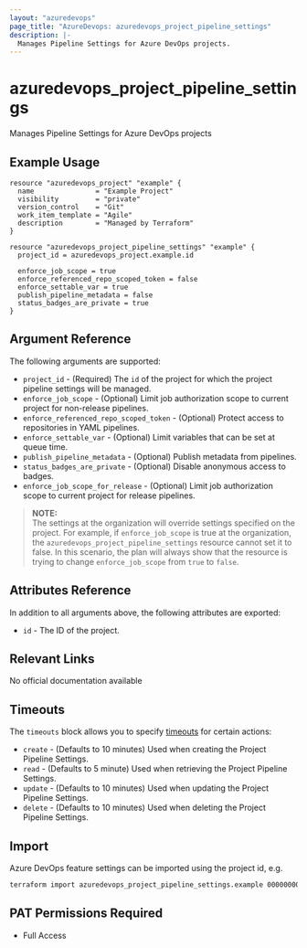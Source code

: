 ```yaml
---
layout: "azuredevops"
page_title: "AzureDevops: azuredevops_project_pipeline_settings"
description: |-
  Manages Pipeline Settings for Azure DevOps projects.
---
```


# azuredevops_project_pipeline_settings

Manages Pipeline Settings for Azure DevOps projects

## Example Usage

```hcl
resource "azuredevops_project" "example" {
  name               = "Example Project"
  visibility         = "private"
  version_control    = "Git"
  work_item_template = "Agile"
  description        = "Managed by Terraform"
}

resource "azuredevops_project_pipeline_settings" "example" {
  project_id = azuredevops_project.example.id

  enforce_job_scope = true
  enforce_referenced_repo_scoped_token = false
  enforce_settable_var = true
  publish_pipeline_metadata = false
  status_badges_are_private = true
}
```

## Argument Reference

The following arguments are supported:

- `project_id` - (Required) The `id` of the project for which the project pipeline settings will be managed.
- `enforce_job_scope` - (Optional) Limit job authorization scope to current project for non-release pipelines.
- `enforce_referenced_repo_scoped_token` - (Optional) Protect access to repositories in YAML pipelines.
- `enforce_settable_var` - (Optional) Limit variables that can be set at queue time.
- `publish_pipeline_metadata` - (Optional) Publish metadata from pipelines.
- `status_badges_are_private` - (Optional) Disable anonymous access to badges.
- `enforce_job_scope_for_release` - (Optional) Limit job authorization scope to current project for release pipelines.

> **NOTE:**  
> The settings at the organization will override settings specified on the project.
> For example, if `enforce_job_scope` is true at the organization, the `azuredevops_project_pipeline_settings` resource cannot set it to false.
> In this scenario, the plan will always show that the resource is trying to change `enforce_job_scope` from `true` to `false`.

## Attributes Reference

In addition to all arguments above, the following attributes are exported:

- `id` - The ID of the project.

## Relevant Links

No official documentation available

## Timeouts

The `timeouts` block allows you to specify [timeouts](https://developer.hashicorp.com/terraform/language/resources/syntax#operation-timeouts) for certain actions:

* `create` - (Defaults to 10 minutes) Used when creating the Project Pipeline Settings.
* `read` - (Defaults to 5 minute) Used when retrieving the Project Pipeline Settings.
* `update` - (Defaults to 10 minutes) Used when updating the Project Pipeline Settings.
* `delete` - (Defaults to 10 minutes) Used when deleting the Project Pipeline Settings.

## Import

Azure DevOps feature settings can be imported using the project id, e.g.

```sh
terraform import azuredevops_project_pipeline_settings.example 00000000-0000-0000-0000-000000000000
```

## PAT Permissions Required

- Full Access
